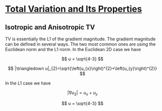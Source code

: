 # [Total Variation and Its Properties](https://link.springer.com/chapter/10.1007/978-3-319-75847-3_3)

## Isotropic and Anisotropic TV
TV is essentially the L1 of the gradient magnitude. The gradient magnitude can be defined in several ways.
The two most common ones are using the Euclidean norm and the   L1  norm. In the Euclidean 2D case we have

$$
u = \sqrt{4-3}
$$

$$
|\triangledown u|_{2}=\sqrt{\left(u_{x}\right)^{2}+\left(u_{y}\right)^{2}}
$$

In the L1 case we have

$$
\left\vert \nabla u _{2} \right\vert= u_{x} + u_{y}
$$

$$
u = \sqrt{4-3}
$$
